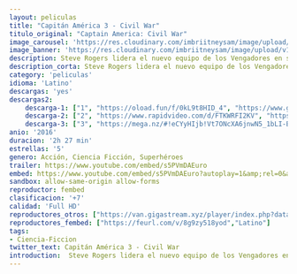 ```yaml
---
layout: peliculas
title: "Capitán América 3 - Civil War"
titulo_original: "Captain America: Civil War"
image_carousel: 'https://res.cloudinary.com/imbriitneysam/image/upload/v1543020249/war-poster-min.jpg'
image_banner: 'https://res.cloudinary.com/imbriitneysam/image/upload/v1543020249/war-banner-min.jpg'
description: Steve Rogers lidera el nuevo equipo de los Vengadores en su incesante tarea de proteger a la humanidad. Después de que otro incidente internacional en el que se ven envueltos los Vengadores produzca daños colaterales, la presión política obliga a poner en marcha un sistema para depurar responsabilidades y un organismo rector que determine cuándo hay que recurrir a los servicios del equipo. Esto polariza opinión entre los Vengadores, causando dos facciones a lado con Iron Man o el Capitán América, lo que provoca una batalla épica entre los antiguos aliados.
description_corta: Steve Rogers lidera el nuevo equipo de los Vengadores en su incesante tarea de proteger a la humanidad. Después de que otro incidente internacional en el que se ven envueltos los Vengadores produzca daños colaterales, la presión política obliga a...
category: 'peliculas'
idioma: 'Latino'
descargas: 'yes'
descargas2:
    descarga-1: ["1", "https://oload.fun/f/0kL9t8HID_4", "https://www.google.com/s2/favicons?domain=openload.co","OpenLoad","https://res.cloudinary.com/imbriitneysam/image/upload/v1541473684/mexico.png", "Latino", "Full HD"]
    descarga-2: ["2", "https://www.rapidvideo.com/d/FTKWRFI2KV", "https://www.google.com/s2/favicons?domain=www.rapidvideo.com","RapidVideo","https://res.cloudinary.com/imbriitneysam/image/upload/v1541473684/mexico.png", "Latino", "Full HD"]
    descarga-3: ["3", "https://mega.nz/#!eCYyHIjb!Vt7ONcXA6jnwN5_1bLI-BVsM0VmQ7TbNoFDZd_ifLXI", "https://www.google.com/s2/favicons?domain=mega.nz","Mega","https://res.cloudinary.com/imbriitneysam/image/upload/v1541473684/mexico.png", "Latino", "Full HD"]
anio: '2016'
duracion: '2h 27 min'
estrellas: '5'
genero: Acción, Ciencia Ficción, Superhéroes
trailer: https://www.youtube.com/embed/s5PVmDAEuro
embed: https://www.youtube.com/embed/s5PVmDAEuro?autoplay=1&amp;rel=0&amp;hd=1&border=0&wmode=opaque&enablejsapi=1&modestbranding=1&controls=1&showinfo=0
sandbox: allow-same-origin allow-forms
reproductor: fembed
clasificacion: '+7'
calidad: 'Full HD'
reproductores_otros: ["https://van.gigastream.xyz/player/index.php?data=69adc1e107f7f7d035d7baf04342e1ca","Latino","https://streampelis.info/public/dist/index.html?id=0a7981fa400054bd03cde05f364c7dde","Latino","https://gdriveplayer.io/embed2.php?link=5Z5fXwEG3KFasa%2BrUqQXIg8KCBlhaXNE2kpTcH0u2CyClTrOLdeXxuLbBt84DYVsFQR00B6LnBZ%2F1DGzo1qLwICaXldMVjFEvFqRKAhzDA7k1tHMGYJWL4dv9SxZJJn5%2F3uoF7P9JAzwNesNWmSw2k5sLJBSQklHaEjHzurZrb37m1tsc8XRe3U%2BcqOW%2BHSjY%3D","Latino","https://gdriveplayer.io/embed2.php?link=r1ovVLB3teRf3BRdyXkADgeudvBDZZdufYkSzc5Q22Wuky8kDajCVMMHfurUSwxX9kjlfmx1SMrB7LQ4y4jzoaenkvrBaqj88dcT9EJF5YTnWpITohg6yOgFyzyFWGmdQjl1tK7jEkRjsFamNSv31p8n8wT8kr1FabXuitPTtGA9WU0Syi7ca1g5m0h%252F8wtYmVL4a7Jk2UdzNuaZVlWB2U","Latino","https://www.zembed.to/public/dist/asteroid.html?id=83dd95858fa10d0875b6da76e75e4c7b&title=Captain%20America:%20Civil%20War","Latino","https://api.cuevana3.io/stream/index.php?file=ek5lbm9xYWNrS0xYMTZLa2xNbkdvY3ZTb3BtZng4TGp6ZFpobGFMUGtPTFJ5SnFUWU5MSzZkUFhZR1JwbTVha25KR1VvcVBWMGVMWWtaYWhvSkhFNlplWGJHcHJsSkhmMkpHZ29tYz0","Latino","https://movcloud.net/embed/tq-ivXTuu8bu","Latino","https://mstream.press/m9o243vs7or7","Latino"]
reproductores_fembed: ["https://feurl.com/v/8g9zy518yod","Latino"]
tags:
- Ciencia-Ficcion
twitter_text: Capitán América 3 - Civil War
introduction:  Steve Rogers lidera el nuevo equipo de los Vengadores en su incesante tarea de proteger a la humanidad. Después de que otro incidente internacional en el que se ven envueltos los Vengadores produzca daños colaterales, la presión política obliga a...
---
```












